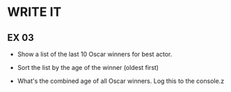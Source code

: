 # WRITE IT
## EX 03
* Show a list of the last 10 Oscar winners for best actor.

* Sort the list by the age of the winner (oldest first)

* What's the combined age of all Oscar winners. Log this to the console.z
